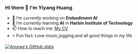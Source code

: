### Hi there 👋 I'm Yiyang Huang

- 🔭 I’m currently working on **Embodiment AI**
- 🌱 I’m currently learning **AI** in **Harbin Institute of Technology**
- 📫 How to reach me: [My CV]()
- ⚡ Fun fact: Love music,jogging,and all good things in my life

[![Anurag's GitHub stats](https://github-readme-stats.vercel.app/api?username=hyy0613)](https://github.com/anuraghazra/github-readme-stats)
